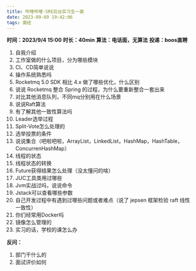 ```yaml
---
title: 哔哩哔哩-SRE后台实习生一面
date: 2023-09-09 19:42:06
tags: 面经
---
```



**时间：2023/9/4 15:00**
**时长：40min**
**算法：电话面，无算法**
**投递：boos直聘**

1. 自我介绍
2. 工作室做的什么项目，分为哪些模块
3. CI、CD简单说说
4. 操作系统熟悉吗
5. Rocketmq 5.0 SDK 相比 4.x 做了哪些优化，什么区别
6. 说说 Rocketmq 整合 Spring 的过程，为什么要重新整合一套出来
7. 对比其他消息队列，不同mq分别用在什么场景
8. 说说Raft算法
9. 有了解其他一致性算法吗
10. Leader选举过程
11. Split-Vote怎么处理的
12. 选举投票的条件
13. 说说集合（吧啦吧啦，ArrayList，LinkedList，HashMap，HashTable，ConcurrenHashMap）
14. 线程的状态
15. 线程状态的转换
16. Future获得结果怎么处理（没太懂问的啥）
17. JUC工具类用过哪些
18. Jvm实战过吗，说说命令
19. Jstack可以查看哪些参数
20. 自己开发过程中有遇到过哪些问题或者难点（说了 jepsen 框架检验 raft 线性一致性）
21. 你们经常用Docker吗
22. 镜像怎么管理的
23. 实习的话，学校的课怎么办

**反问：**

1. 部门干什么的
2. 面试评价如何